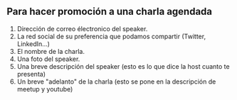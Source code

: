 ## Para hacer promoción a una charla agendada

1. Dirección de correo électronico del speaker.
2. La red social de su preferencia que podamos compartir (Twitter, LinkedIn...)
3. El nombre de la charla.
4. Una foto del speaker.
5. Una breve descripción del speaker (esto es lo que dice la host cuanto te presenta)
6. Un breve "adelanto" de la charla (esto se pone en la descripción de meetup y youtube)
